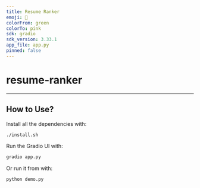 ```yaml
---
title: Resume Ranker
emoji: 🏢
colorFrom: green
colorTo: pink
sdk: gradio
sdk_version: 3.33.1
app_file: app.py
pinned: false
---
```



# resume-ranker
<hr>

## How to Use?

Install all the dependencies with:

```bash
./install.sh
```

Run the Gradio UI with:

```bash
gradio app.py
```

Or run it from with:

```bash
python demo.py
```
